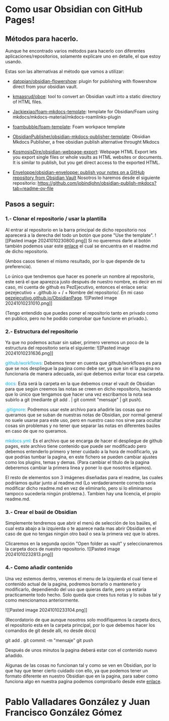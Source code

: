 # Como usar Obsidian con GitHub Pages!

## Métodos para hacerlo.

Aunque he encontrado varios métodos para hacerlo con diferentes aplicaciones/repositorios, solamente explicare uno en detalle, el que estoy usando.

Estas son las alternativas al método que vamos a utilizar:
- [datopian/obsidian-flowershow](https://github.com/datopian/obsidian-flowershow): plugin for publishing with flowershow direct from your obsidian vault.

- [kmaasrud/oboe](https://github.com/kmaasrud/oboe): tool to convert an Obsidian vault into a static directory of HTML files.

- [Jackiexiao/foam-mkdocs-template](https://github.com/Jackiexiao/foam-mkdocs-template): template for Obsidian/Foam using mkdocs/mkdocs-material/mkdocs-roamlinks-plugin

- [foambubble/foam-template](https://github.com/foambubble/foam-template): Foam workpace template

- [ObsidianPublisher/obsidian-mkdocs-publisher-template](https://github.com/ObsidianPublisher/obsidian-mkdocs-publisher-template): Obsidian Mkdocs Publisher, a free obsidian publish alternative throught Mkdocs

- [KosmosisDire/obsidian-webpage-export](https://github.com/KosmosisDire/obsidian-webpage-export): Webpage HTML Export lets you export single files or whole vaults as HTML websites or documents. It is similar to publish, but you get direct access to the exported HTML.

- [Enveloppe/obsidian-enveloppe: publish your notes on a GitHub repository from Obsidian Vault](https://github.com/Enveloppe/obsidian-enveloppe)
Nosotros lo haremos desde el siguiente repositorio:
https://github.com/jobindjohn/obsidian-publish-mkdocs?tab=readme-ov-file

## Pasos a seguir:

### 1.- Clonar el repositorio / usar la plantilla

Al entrar al repositorio en la barra principal de dicho repositorio nos aparecerá a la derecha del todo un botón que pone "Use the template". 
![[Pasted image 20241010230800.png]]
Si no queremos darle al botón también podemos usar este [enlace](https://github.com/jobindjohn/obsidian-publish-mkdocs/generate) el cual se encuentra en el readme.md de dicho repositorio.

(Ambos casos tienen el mismo resultado, por lo que depende de tu preferencia).

Lo único que tendremos que hacer es ponerle un nombre al repositorio, este será el que aparezca justo después de nuestro nombre, es decir en mi caso, mi cuenta de github es PezEjecutivo, entonces el enlace seria: pezejecutivo + .github.io + / + Nombre del repositorio/. En mi caso [pezejecutivo.github.io/ObsidianPage](https://pezejecutivo.github.io/ObsidianPage/).
![[Pasted image 20241010231010.png]]

(Tengo entendido que puedes poner el repositorio tanto en privado como en publico, pero no he podido comprobar que funcione en privado.).

### 2.- Estructura del repositorio

Ya que no podemos actuar sin saber, primero veremos un poco de la estructura del repositorio seria el siguiente:
![[Pasted image 20241010231636.png]]

<span style="color:rgb(0, 176, 240)">github/workflows:</span> Debemos tener en cuenta que github/workflows es para que se nos despliegue la pagina como debe ser, ya que sin el la pagina no funcionaria de manera adecuada, así que debemos evitar tocar esa carpeta.

<span style="color:rgb(0, 176, 240)">docs:</span> Esta será la carpeta en la que debemos crear el vault de Obsidian para que según creemos las notas se creen en dicho repositorio, haciendo que lo único que tengamos que hacer una vez escribamos la nota sea subirlo a git (mediante git add . | git commit "mensaje" | git push).

<span style="color:rgb(0, 176, 240)">.gitignore:</span> Podremos usar este archivo para añadirle las cosas que no queramos que se suban de nuestras notas de Obsidian, por normal general no suele usarse para este uso, pero en nuestro caso nos sirve para ocultar cosas sin problemas y no tener que separar las notas en diferentes baúles en caso de que no queramos.

<span style="color:rgb(0, 176, 240)">mkdocs.yml:</span> Es el archivo que se encarga de hacer el despliegue de github pages, este archivo tiene contenido que puede ser modificado pero debemos entenderlo primero y tener cuidado a la hora de modificarlo, ya que podrías tumbar la pagina, en este fichero se pueden cambiar ajustes como los plugins, temas y demas. (Para cambiar el titulo de la pagina deberemos cambiar la primera linea y poner lo que nosotros elijamos).

El resto de elementos son 3 imágenes diseñadas para el readme, las cuales podríamos quitar junto al readme.md (Lo verdaderamente correcto seria modificar dicho readme.md en vez de eliminarlo, pero si lo eliminamos tampoco sucedería ningún problema.). Tambien hay una licencia, el propio readme.md.

### 3.- Crear el baúl de Obsidian

Simplemente tendremos que abrir el menú de selección de los baúles, el cual esta abajo a la izquierda o te aparece nada mas abrir Obsidian en el caso de que no tengas ningún otro baúl o sea la primera vez que lo abres.

Clicaremos en la segunda opción "Open folder as vault" y seleccionaremos la carpeta docs de nuestro repositorio.
![[Pasted image 20241010232813.png]]

### 4.- Como añadir contenido

Una vez estemos dentro, veremos el menu de la izquierda el cual tiene el contenido actual de la pagina, podremos borrarlo o mantenerlo y modificarlo, dependiendo del uso que quieras darle, pero ya estaria practicamente todo hecho. Solo queda que crees tus notas y lo subas tal y como mencionamos anteriormente.

![[Pasted image 20241010233104.png]]

(Recordatorio de que aunque nosotros solo modifiquemos la carpeta docs, el repositorio esta en la carpeta principal, por lo que debemos hacer los comandos de git desde alli, no desde docs)

git add .
git commit -m "mensaje"
git push

Después de unos minutos la pagina deberá estar con el contenido nuevo añadido.

Algunas de las cosas no funcionan tal y como se ven en Obsidian, por lo que hay que tener cierto cuidado con ello, ya que podemos tener un formato diferente en nuestro Obsidian que en la pagina, para saber como funciona algo en nuestra pagina podemos comprobarlo desde este [enlace](https://squidfunk.github.io/mkdocs-material/reference/ "Documentacion de nuestra plantilla").

# Pablo Valladares González y Juan Francisco González Gómez
